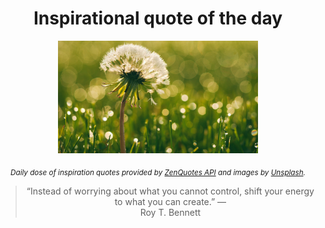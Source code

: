 
<div align="center">

# Inspirational quote of the day

<img src="./data/photo.jpeg" alt="Beautiful nature photo" width="320" height="180">

<sub><i>Daily dose of inspiration quotes provided by [ZenQuotes API](https://zenquotes.io/) and images by [Unsplash](https://unsplash.com/).</i></sub>


<blockquote>&ldquo;Instead of worrying about what you cannot control, shift your energy to what you can create.&rdquo; &mdash; <footer>Roy T. Bennett</footer></blockquote>

</div>
